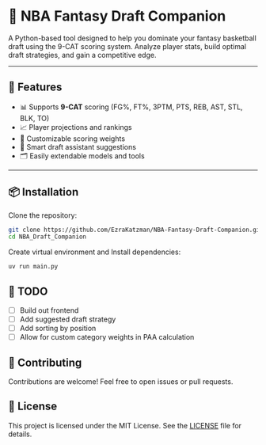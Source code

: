 # 🏀 NBA Fantasy Draft Companion

A Python-based tool designed to help you dominate your fantasy basketball draft using the 9-CAT scoring system. Analyze player stats, build optimal draft strategies, and gain a competitive edge.

---

## 🚀 Features

- 📊 Supports **9-CAT** scoring (FG%, FT%, 3PTM, PTS, REB, AST, STL, BLK, TO)
- 📈 Player projections and rankings
- 🧮 Customizable scoring weights
- 🧠 Smart draft assistant suggestions
- 🗂️ Easily extendable models and tools

---

## 📦 Installation

Clone the repository:

```bash
git clone https://github.com/EzraKatzman/NBA-Fantasy-Draft-Companion.git
cd NBA_Draft_Companion
```
Create virtual environment and Install dependencies:
```bash
uv run main.py
```

## 📌 TODO
- [ ] Build out frontend
- [ ] Add suggested draft strategy
- [ ] Add sorting by position
- [ ] Allow for custom category weights in PAA calculation

## 🤝 Contributing
Contributions are welcome! Feel free to open issues or pull requests.

## 📜 License

This project is licensed under the MIT License. See the [LICENSE](LICENSE) file for details.

